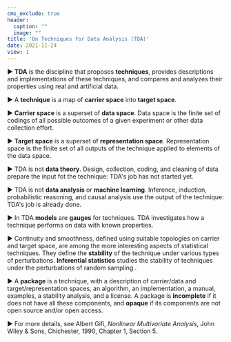 ```yaml
---
cms_exclude: true
header:
  caption: ""
  image: ""
title: 'On Techniques for Data Analysis (TDA)'
date: 2021-11-24
view: 1
---
```


&#9658; **TDA** is the discipline that proposes **techniques**, provides descriptions and implementations of these techniques, and compares and analyzes their properties using real and artificial data. 

&#9658; A **technique** is a map of **carrier space** into **target space**.

&#9658; **Carrier space** is a superset of **data space**. Data space is the finite set of codings of all possible outcomes of a given experiment or other data collection effort. 

&#9658; **Target space** is a superset of **representation space**. Representation space is the finite set of all outputs of the technique applied to elements of the data space.

&#9658;  TDA is not **data theory**. Design, collection, coding, and cleaning of data prepare the input fot the technique: TDA's job has not started yet.

&#9658; TDA is not **data analysis** or **machine learning**. Inference, induction, probabilistic reasoning, and causal analysis use the output of the technique: TDA's job is already done.

&#9658; In TDA **models** are **gauges** for techniques. TDA investigates how a technique performs on data with known properties.
 
&#9658; Continuity and smoothness, defined using suitable topologies on carrier and target space, are among the more interesting aspects of statistical techniques. They define the **stability** of the technique under various types of perturbations. **Inferential statistics** studies the stability of techniques under the perturbations of random sampling .

&#9658; A **package** is a technique, with a description of carrier/data and target/representation spaces,  an algorithm, an implementation, a manual, examples, a stability analysis, and a license. A package is **incomplete** if it does not have all these components, and **opaque** if its components are not open source and/or open access.

&#9658; For more details, see Albert Gifi, *Nonlinear Multivariate Analysis*,
John Wiley & Sons, Chichester, 1990, Chapter 1, Section 5.



